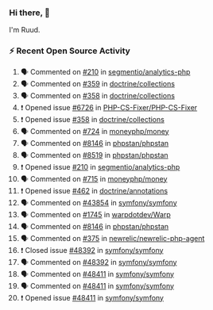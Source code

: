 ### Hi there, 👋

I'm Ruud.
 
### :zap: Recent Open Source Activity

<!--START_SECTION:activity-->
1. 🗣 Commented on [#210](https://github.com/segmentio/analytics-php/issues/210) in [segmentio/analytics-php](https://github.com/segmentio/analytics-php)
2. 🗣 Commented on [#359](https://github.com/doctrine/collections/issues/359) in [doctrine/collections](https://github.com/doctrine/collections)
3. 🗣 Commented on [#358](https://github.com/doctrine/collections/issues/358) in [doctrine/collections](https://github.com/doctrine/collections)
4. ❗️ Opened issue [#6726](https://github.com/PHP-CS-Fixer/PHP-CS-Fixer/issues/6726) in [PHP-CS-Fixer/PHP-CS-Fixer](https://github.com/PHP-CS-Fixer/PHP-CS-Fixer)
5. ❗️ Opened issue [#358](https://github.com/doctrine/collections/issues/358) in [doctrine/collections](https://github.com/doctrine/collections)
6. 🗣 Commented on [#724](https://github.com/moneyphp/money/issues/724) in [moneyphp/money](https://github.com/moneyphp/money)
7. 🗣 Commented on [#8146](https://github.com/phpstan/phpstan/issues/8146) in [phpstan/phpstan](https://github.com/phpstan/phpstan)
8. 🗣 Commented on [#8519](https://github.com/phpstan/phpstan/issues/8519) in [phpstan/phpstan](https://github.com/phpstan/phpstan)
9. ❗️ Opened issue [#210](https://github.com/segmentio/analytics-php/issues/210) in [segmentio/analytics-php](https://github.com/segmentio/analytics-php)
10. 🗣 Commented on [#715](https://github.com/moneyphp/money/issues/715) in [moneyphp/money](https://github.com/moneyphp/money)
11. ❗️ Opened issue [#462](https://github.com/doctrine/annotations/issues/462) in [doctrine/annotations](https://github.com/doctrine/annotations)
12. 🗣 Commented on [#43854](https://github.com/symfony/symfony/issues/43854) in [symfony/symfony](https://github.com/symfony/symfony)
13. 🗣 Commented on [#1745](https://github.com/warpdotdev/Warp/issues/1745) in [warpdotdev/Warp](https://github.com/warpdotdev/Warp)
14. 🗣 Commented on [#8146](https://github.com/phpstan/phpstan/issues/8146) in [phpstan/phpstan](https://github.com/phpstan/phpstan)
15. 🗣 Commented on [#375](https://github.com/newrelic/newrelic-php-agent/issues/375) in [newrelic/newrelic-php-agent](https://github.com/newrelic/newrelic-php-agent)
16. ❗️ Closed issue [#48392](https://github.com/symfony/symfony/issues/48392) in [symfony/symfony](https://github.com/symfony/symfony)
17. 🗣 Commented on [#48392](https://github.com/symfony/symfony/issues/48392) in [symfony/symfony](https://github.com/symfony/symfony)
18. 🗣 Commented on [#48411](https://github.com/symfony/symfony/issues/48411) in [symfony/symfony](https://github.com/symfony/symfony)
19. 🗣 Commented on [#48411](https://github.com/symfony/symfony/issues/48411) in [symfony/symfony](https://github.com/symfony/symfony)
20. ❗️ Opened issue [#48411](https://github.com/symfony/symfony/issues/48411) in [symfony/symfony](https://github.com/symfony/symfony)
<!--END_SECTION:activity-->

